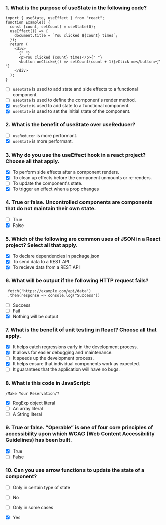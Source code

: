 ### 1. What is the purpose of useState in the following code?
```
import { useState, useEffect } from "react";
function Example() {
  const [count, setCount] = useState(0);
  useEffect(() => {
    document.title = `You clicked ${count} times`;
  });
  return (
    <div>
      {" "}
      <p>You clicked {count} times</p>{" "}
      <button onClick={() => setCount(count + 1)}>Click me</button>{" "}
    </div>
  );
}
```

- [ ] `useState` is used to add state and side effects to a functional component.
- [ ] `useState` is used to define the component's render method.
- [x] `useState` is used to add state to a functional component.
- [x] `useState` is used to set the initial state of the component.

### 2. What is the benefit of useState over useReducer?

- [ ] `useReducer` is more performant.
- [x] `useState` is more performant.  

### 3. Why do you use the useEffect hook in a react project? Choose all that apply.

- [x] To perform side effects after a component renders.
- [x] To clean up effects before the component unmounts or re-renders.
- [ ] To update the component's state.
- [x] To trigger an effect when a prop changes

### 4. True or false. Uncontrolled components are components that do not maintain their own state.

- [ ] True
- [x] False

### 5. Which of the following are common uses of JSON in a React project? Select all that apply.

- [x] To declare dependencies in package.json
- [x] To send data to a REST API
- [x] To recieve data from a REST API

### 6. What will be output if the following HTTP request fails?
```
 fetch('https://example.com/api/data') 
 .then(response => console.log("Success")) 
 ```
- [ ] Success
- [ ] Fail
- [x] Nothing will be output

### 7. What is the benefit of unit testing in React? Choose all that apply.

- [x] It helps catch regressions early in the development process.
- [x] It allows for easier debugging and maintenance.
- [ ] It speeds up the development process.
- [x] It helps ensure that individual components work as expected.
- [ ] It guarantees that the application will have no bugs.

### 8. What is this code in JavaScript: 
```
/Make Your Reservation/? 
```

- [x] RegExp object literal
- [ ] An array literal
- [ ] A String literal

### 9. True or false. “Operable” is one of four core principles of accessibility upon which WCAG (Web Content Accessibility Guidelines) has been built.

- [x] True
- [ ] False

### 10. Can you use arrow functions to update the state of a component?

- [ ] Only in certain type of state
- [ ] No
- [ ] Only in some cases
- [x] Yes


